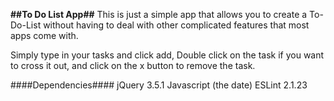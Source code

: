 __##To Do List App##__
This is just a simple app that allows you to create a To-Do-List without having to deal with other complicated features that most apps come with.

Simply type in your tasks and click add,  Double click on the task if you want to cross it out, and click on the x button to remove the task.  

####Dependencies####
jQuery 3.5.1
Javascript (the date)
ESLint 2.1.23



